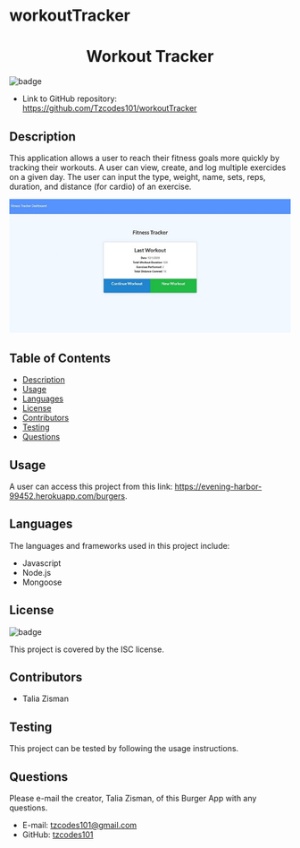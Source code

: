 # workoutTracker

<h1 align=center>Workout Tracker</h1>

![badge](https://img.shields.io/badge/license-ISC-brightgreen)

- Link to GitHub repository: https://github.com/Tzcodes101/workoutTracker

## Description
This application allows a user to reach their fitness goals more quickly by tracking their workouts. A user can view, create, and log multiple exercides on a given day. The user can input the type, weight, name, sets, reps, duration, and distance (for cardio) of an exercise.

![Image of application](./assets/fitnessTracker1Resize.jpg)



## Table of Contents
- [Description](#Description)
- [Usage](#Usage)
- [Languages](#Languages)
- [License](#License)
- [Contributors](#Contributors)
- [Testing](#Testing)
- [Questions](#Questions)


## Usage
A user can access this project from this link: https://evening-harbor-99452.herokuapp.com/burgers.

## Languages
The languages and frameworks used in this project include:
- Javascript
- Node.js
- Mongoose

## License
![badge](https://img.shields.io/badge/license-ISC-brightgreen)

This project is covered by the ISC license.

## Contributors
- Talia Zisman

## Testing
This project can be tested by following the usage instructions.

## Questions
Please e-mail the creator, Talia Zisman, of this Burger App with any questions.
- E-mail: tzcodes101@gmail.com
- GitHub: [tzcodes101](http://github.com/tzcodes101)